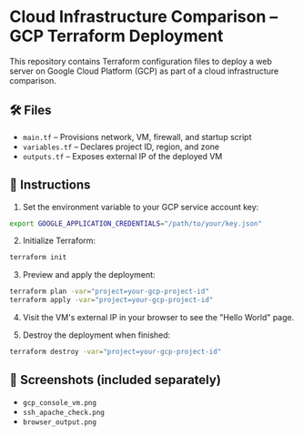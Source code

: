 # Cloud Infrastructure Comparison – GCP Terraform Deployment

This repository contains Terraform configuration files to deploy a web server on Google Cloud Platform (GCP) as part of a cloud infrastructure comparison.

## 🛠️ Files

- `main.tf` – Provisions network, VM, firewall, and startup script
- `variables.tf` – Declares project ID, region, and zone
- `outputs.tf` – Exposes external IP of the deployed VM

## 🚀 Instructions

1. Set the environment variable to your GCP service account key:

```bash
export GOOGLE_APPLICATION_CREDENTIALS="/path/to/your/key.json"
```

2. Initialize Terraform:

```bash
terraform init
```

3. Preview and apply the deployment:

```bash
terraform plan -var="project=your-gcp-project-id"
terraform apply -var="project=your-gcp-project-id"
```

4. Visit the VM's external IP in your browser to see the "Hello World" page.

5. Destroy the deployment when finished:

```bash
terraform destroy -var="project=your-gcp-project-id"
```

## 🧾 Screenshots (included separately)

- `gcp_console_vm.png`
- `ssh_apache_check.png`
- `browser_output.png`